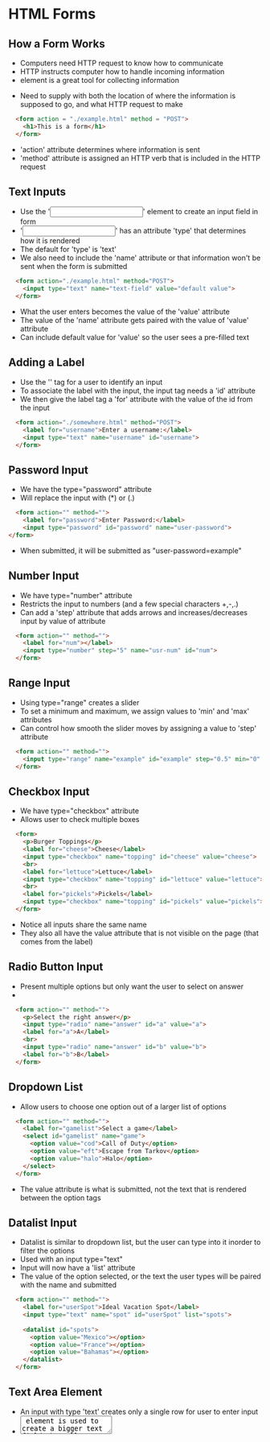 # HTML Forms

## How a Form Works
  - Computers need HTTP request to know how to communicate
  - HTTP instructs computer how to handle incoming information
  - <form> element is a great tool for collecting information
  - Need to supply <form> with both the location of where the information is supposed to go, and what HTTP request to make
  
  ```html
    <form action = "./example.html" method = "POST">
      <h1>This is a form</h1>
    </form>
  ```
  - 'action' attribute determines where information is sent
  - 'method' attribute is assigned an HTTP verb that is included in the HTTP request
  
## Text Inputs
  - Use the '<input>' element to create an input field in form
  - '<input>' has an attribute 'type' that determines how it is rendered
  - The default for 'type' is 'text'
  - We also need to include the 'name' attribute or that information won't be sent when the form is submitted
  ```HTML
    <form action="./example.html" method="POST">
      <input type="text" name="text-field" value="default value">
    </form>
  ```
  - What the user enters becomes the value of the 'value' attribute
  - The value of the 'name' attribute gets paired with the value of 'value' attribute
  - Can include default value for 'value' so the user sees a pre-filled text
  
## Adding a Label
  - Use the '<label>' tag for a user to identify an input
  - To associate the label with the input, the input tag needs a 'id' attribute
  - We then give the label tag a 'for' attribute with the value of the id from the input
  ```HTML
    <form action="./somewhere.html" method="POST">
      <label for="username">Enter a username:</label>
      <input type="text" name="username" id="username">
    </form>
  ```
  
## Password Input
  - We have the type="password" attribute
  - Will replace the input with (*) or (.)
  ```HTML
    <form action="" method="">
      <label for="password">Enter Password:</label>
      <input type="password" id="password" name="user-password">
  </form>
  ```
  - When submitted, it will be submitted as "user-password=example"
  
## Number Input
  - We have type="number" attribute
  - Restricts the input to numbers (and a few special characters +,-,.)
  - Can add a 'step' attribute that adds arrows and increases/decreases input by value of attribute
  ```HTML
    <form action="" method="">
      <label for="num"></label>
      <input type="number" step="5" name="usr-num" id="num">
    </form>
  ```
  
## Range Input
  - Using type="range" creates a slider
  - To set a minimum and maximum, we assign values to 'min' and 'max' attributes
  - Can control how smooth the slider moves by assigning a value to 'step' attribute
  ```HTML
    <form action="" method="">
      <input type="range" name="example" id="example" step="0.5" min="0" max="5">
    </form>
  ```
  
## Checkbox Input
  - We have type="checkbox" attribute
  - Allows user to check multiple boxes
  ```HTML
    <form>
      <p>Burger Toppings</p>
      <label for="cheese">Cheese</label>
      <input type="checkbox" name="topping" id="cheese" value="cheese">
      <br>
      <label for="lettuce">Lettuce</label>
      <input type="checkbox" name="topping" id="lettuce" value="lettuce">
      <br>
      <label for="pickels">Pickels</label>
      <input type="checkbox" name="topping" id="pickels" value="pickels">
    </form>
  ```
  - Notice all inputs share the same name
  - They also all have the value attribute that is not visible on the page (that comes from the label)
  
## Radio Button Input
  - Present multiple options but only want the user to select on answer
  - 
  ```HTML
    <form action="" method="">
      <p>Select the right answer</p>
      <input type="radio" name="answer" id="a" value="a">
      <label for="a">A</label>
      <br>
      <input type="radio" name="answer" id="b" value="b">
      <label for="b">B</label>
    </form>
  ```
  
## Dropdown List
  - Allow users to choose one option out of a larger list of options
  ```HTML
    <form action="" method="">
      <label for="gamelist">Select a game</label>
      <select id="gamelist" name="game">
        <option value="cod">Call of Duty</option>
        <option value="eft">Escape from Tarkov</option>
        <option value="halo">Halo</option>
      </select>
    </form>
  ```
  - The value attribute is what is submitted, not the text that is rendered between the option tags
  
## Datalist Input
  - Datalist is similar to dropdown list, but the user can type into it inorder to filter the options
  - Used with an input type="text"
  - Input will now have a 'list' attribute
  - The value of the option selected, or the text the user types will be paired with the name and submitted
  ```HTML
    <form action="" method="">
      <label for="userSpot">Ideal Vacation Spot</label>
      <input type="text" name="spot" id="userSpot" list="spots">
      
      <datalist id="spots">
        <option value="Mexico"></option>
        <option value="France"></option>
        <option value="Bahamas"></option>
      </datalist>
    </form>
  ```

## Text Area Element
  - An input with type 'text' creates only a single row for user to enter input
  - <textarea> element is used to create a bigger text field that allows users to type more
  - Can add 'cols' and 'rows' attribute to determine size of text field
  ```HTML
    <form action="" method="">
      <label for="blogpost">New Post</label>
      <br>
      <textarea id="blogpost" name="blogpost" rows="5" cols="30">
        Can add default text area like such
      </textarea>
    </form>
  ```
  
## Submit Form
  - Need a button for user to submit information when they're done filling it out
  - Input type = "submit"
  - The value is what shows up as the text inside the button ('Submit' is the default text)
  
  ```HTML
    <form action="" method="">
      <input type="submit" value="send">
    </form>
  ```
